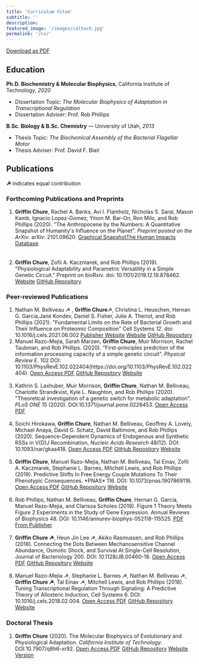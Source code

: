 ```yaml
---
title: 'Curriculum Vitae'
subtitle: ''
description: 
featured_image: '/images/caltech.jpg'
permalink: '/cv/'
---
```

<a href="{{site.baseurl}}/assets/GriffinChure_CV.pdf"><span class="button"> Download as PDF </span></a> 

## Education
**Ph.D. Biochemistry & Molecular Biophysics**, California Institute of Technology, *2020*
* Dissertation Topic: *The Molecular Biophysics of Adaptation in Transcriptional Regulation*
* Dissertation Adviser: Prof. Rob Phillips

**B.Sc. Biology & B.Sc. Chemistry** — University of Utah, *2013*
* Thesis Topic: *The Biochemical Assembly of the Bacterial Flagellar Motor*
* Thesis Adviser: Prof. David F. Blair

## Publications
**☭** indicates equal contribution

### Forthcoming Publications and Preprints  

<ol>
<li> <b>Griffin Chure</b>, Rachel A. Banks, Avi I. Flamholz, Nicholas S. Sarai,
Mason Kamb, Ignacio Lopez-Gomez, Yinon M. Bar-On, Ron Milo, and Rob Phillips
(2020). "The Anthropocene by the Numbers: A Quantitative Snapshot of Humanity's
Influence on the Planet". <i>Preprint posted on the ArXiv</i>. arXiv:
2101.09620. <a class="button"
href="http://rpdata.caltech.edu/publications/Chure_et_al_2021_snapshot.pdf">Graphical
Snapshot</a><a class="button" href="https://www.anthroponumbers.org">The Human
Impacts Database</a> </li>
<br/>
<br/>
<li> <b>Griffin Chure</b>, Zofii A. Kaczmarek, and Rob Phillips (2019). "Physiological Adaptability and Parametric Versatility in a Simple Genetic Circuit." Preprint on bioRxiv. doi: 10.1101/2019.12.19.878462. <a class="button" href="https://rpgroup.caltech.edu/mwc_growth">Website</a> <a class="button" href="https://github.com/rpgroup-pboc/mwc_growth">GitHub Repository</a>
</li>
</ol>

### Peer-reviewed Publications
<ol>
<li> Nathan M. Belliveau ☭ , <b>Griffin Chure</b>☭, Christina L. Heuschen,
Hernan G. Garcia,Jane Kondev, Daniel S. Fisher, Julie A. Theriot, and Rob
Phillips (2021). "Fundamental Limits on the Rate of Bacterial Growth and Their
Influence on Proteomic Composition" Cell Systems <i>12</i>. doi: 10.1016/j.cels.2021.06.002 
<a class="button" href="https://doi.org/10.1016/j.cels.2021.06.002">Publisher Website</a>
<a class="button"
href="https://rpgroup.caltech.edu/growth_limits">Website</a> <a class="button"
href="https://github.com/rpgroup-pboc/growth_limits">GitHub Repository</a>
</li>

<li> Manuel Razo-Mejia, Sarah Marzen, <b>Griffin Chure</b>, Muir Morrison, Rachel
Taubman, and Rob Phillips. (2020). "First-principles prediction of the
information processing capacity of a simple genetic circuit". <i>Physical
Review E</i>. 102 DOI: 10.1103/PhysRevE.102.022404(https://doi.org/10.1103/PhysRevE.102.022404).
<a class="button" href="https://doi.org/10.1103/PhysRevE.102.022404">Open Access PDF</a>
<a class="button" href="https://github.com/rpgroup-pboc/chann_cap">GitHub Repository</a> <a class="button" href="https://rpgroup.caltech.edu/chann_cap">Website</a></li>
<br/>

<li> Kathrin S. Laxhuber, Muir Morrison, <b>Griffin Chure</b>, Nathan M. Belliveau, Charlotte Strandkvist, Kyle L. Naughton, and Rob Phillips (2020). "Theoretical investigation of a genetic switch for metabolic adaptation". <i>PLoS ONE</i> 15 (2020). DOI:10.1371/journal.pone.0226453. <a class="button" href="https://journals.plos.org/plosone/article/comments?id=10.1371/journal.pone.0226453">Open Access PDF</a></li><br/>

<li> Soichi Hirokawa, <b>Griffin Chure</b>, Nathan M. Belliveau, Geoffrey A. Lovely, Michael Anaya, David G. Schatz, David Baltimore, and Rob Phillips (2020). Sequence-Dependent Dynamics of Endogenous and Synthetic RSSs in V(D)J Recombination, <i>Nucleic Acids Research</i> 48(12). DOI: 10.1093/nar/gkaa418. <a class="button"  href="https://academic.oup.com/nar/article/48/12/6726/5843817">Open Access PDF</a> <a class="button" href="https://github.com/rpgroup-pboc/vdj_recombination">GitHub Repository</a> <a class="button" href="https://rpgroup.caltech.edu/vdj_recombination">Website</a></li><br/>

<li> <b>Griffin Chure</b>, Manuel Razo-Mejia, Nathan M. Belliveau, Tal Einav, Zofii A. Kaczmarek, Stephanie L. Barnes, Mitchell Lewis, and Rob Phillips (2019). Predictive Shifts In Free Energy Couple Mutations To Their Phenotypic Consequences. *PNAS* 116. DOI: 10.1073/pnas.1907869116. <a class="button" href="https://www.pnas.org/content/116/37/18275.short">Open Access PDF</a> <a class="button" href="https://github.com/rpgroup-pboc/mwc_mutants">GitHub Repository</a> <a class="button" href="https://rpgroup.caltech.edu/mwc_mutants">Website</a></li><br/>

<li> Rob Phillips, Nathan M. Belliveau, <b>Griffin Chure</b>, Hernan G. Garcia, Manuel Razo-Mejia, and Clarissa Scholes (2019). Figure 1 Theory Meets Figure 2 Experiments in the Study of Gene Expression. Annual Reviews of Biophysics 48. DOI: 10.1146/annurev-biophys-052118-115525. <a class="button" href="https://www.annualreviews.org/doi/abs/10.1146/annurev-biophys-052118-115525">PDF From Publisher</a></li><br/>

<li> <b>Griffin Chure ☭</b>, Heun Jin Lee ☭, Akiko Rasmussen, and Rob Phillips (2018). Connecting the Dots Between Mechanosensitive Channel Abundance, Osmotic Shock, and Survival At Single-Cell Resolution, Journal of Bacteriology 200. DOI: 10.1128/JB.00460-18. <a class="button" href="https://jb.asm.org/content/200/23/e00460-18/article-info">Open Access PDF</a> <a class="button" href="https://github.com/rpgroup-pboc/mscl_survival">GitHub Repository</a> <a class="button" href="https://rpgroup.caltech.edu/mscl_survival">Website</a></li><br/>

<li> Manuel Razo-Mejia ☭, Stephanie L. Barnes ☭, Nathan M. Belliveau ☭, <b>Griffin Chure  ☭</b>, Tal Einav ☭, Mitchell Lewis, and Rob Phillips (2018). Tuning Transcriptional Regulation Through Signaling: A Predictive Theory of Allosteric Induction, Cell Systems 6. DOI: 10.1016/j.cels.2018.02.004. <a class="button" href="https://www.sciencedirect.com/journal/cell-systems/vol/6/issue/4">Open Access PDF</a> <a class="button" href="https://github.com/rpgroup-pboc/mwc_induction">GitHub Repository</a> <a class="button" href="https://rpgroup.caltech.edu/mwc_induction">Website</a></li>

</ol>

### Doctoral Thesis
<ol>
<li> <b> Griffin Chure</b> (2020). The Molecular Biophysics of Evolutionary and Physiological Adaptation. <i>California Institute of Technology</i>. DOI:10.7907/q8h6-xr92. <a class='button' href="https://resolver.caltech.edu/CaltechTHESIS:06022020-102020436">Open Access PDF</a> <a class='button' href='https://github.com/gchure/phd'>GitHub Repository</a> <a class='button' href='https://gchure.github.io/phd'>Website Version</a></li>
</ol>